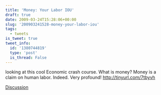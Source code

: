 ```yaml
---
title: 'Money: Your Labor IOU'
draft: true
date: 2009-03-24T15:28:06+00:00
slug: '200903241528-money-your-labor-iou'
tags:
  - tweets
is_tweet: true
tweet_info:
  id: '1380744819'
  type: 'post'
  is_thread: False
---
```




looking at this cool Economic crash course. What is money? Money is a claim on human labor. Indeed. Very profound! http://tinyurl.com/7tbyvh

[Discussion](https://x.com/sytelus/status/1380744819)
